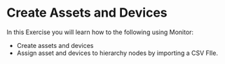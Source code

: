 # Create Assets and Devices
In this Exercise you will learn how to the following using Monitor:

* Create assets and devices
* Assign asset and devices to hierarchy nodes by importing a CSV FIle.
